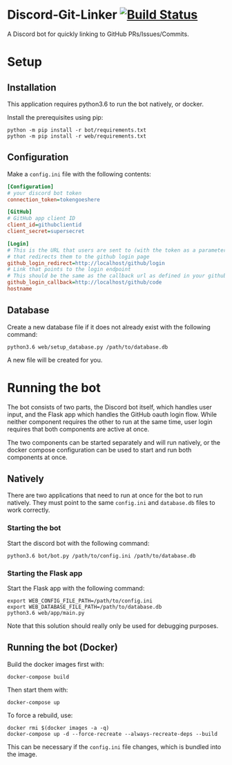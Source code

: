 # Discord-Git-Linker [![Build Status](https://travis-ci.org/Chris-Johnston/Discord-Git-Linker.svg?branch=master)](https://travis-ci.org/Chris-Johnston/Discord-Git-Linker)

A Discord bot for quickly linking to GitHub PRs/Issues/Commits.

# Setup

## Installation

This application requires python3.6 to run the bot natively,
or docker.

Install the prerequisites using pip:

```console
python -m pip install -r bot/requirements.txt
python -m pip install -r web/requirements.txt
```

## Configuration

Make a `config.ini` file with the following contents:

```ini
[Configuration]
# your discord bot token
connection_token=tokengoeshere

[GitHub]
# GitHub app client ID
client_id=githubclientid
client_secret=supersecret

[Login]
# This is the URL that users are sent to (with the token as a parameter)
# that redirects them to the github login page
github_login_redirect=http://localhost/github/login
# Link that points to the login endpoint
# This should be the same as the callback url as defined in your github application
github_login_callback=http://localhost/github/code
hostname
```

## Database

Create a new database file if it does not already exist with the following command:

```console
python3.6 web/setup_database.py /path/to/database.db
```

A new file will be created for you.

# Running the bot

The bot consists of two parts, the Discord bot itself, which handles user input,
and the Flask app which handles the GitHub oauth login flow.
While neither component requires the other to run at the same time,
user login requires that both components are active at once.

The two components can be started separately and will run natively, or the
docker compose configuration can be used to start and run both components at once.

## Natively

There are two applications that need to run at once for the bot to run natively.
They must point to the same `config.ini` and `database.db` files to work
correctly.

### Starting the bot

Start the discord bot with the following command:

```console
python3.6 bot/bot.py /path/to/config.ini /path/to/database.db
```

### Starting the Flask app

Start the Flask app with the following command:

```
export WEB_CONFIG_FILE_PATH=/path/to/config.ini
export WEB_DATABASE_FILE_PATH=/path/to/database.db
python3.6 web/app/main.py
```

Note that this solution should really only be used for debugging purposes.

## Running the bot (Docker)

Build the docker images first with:

```console
docker-compose build
```

Then start them with:

```console
docker-compose up
```

To force a rebuild, use:

```console
docker rmi $(docker images -a -q)
docker-compose up -d --force-recreate --always-recreate-deps --build
```

This can be necessary if the `config.ini` file changes, which is bundled into the image.